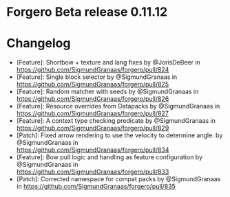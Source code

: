 # Forgero Beta release 0.11.12

# Changelog

* [Feature]: Shortbow + texture and lang fixes by @JorisDeBeer in https://github.com/SigmundGranaas/forgero/pull/824
* [Feature]: Single block selector by @SigmundGranaas in https://github.com/SigmundGranaas/forgero/pull/825
* [Feature]: Random matcher with seeds by @SigmundGranaas in https://github.com/SigmundGranaas/forgero/pull/826
* [Feature]: Resource overrides from Datapacks by @SigmundGranaas in https://github.com/SigmundGranaas/forgero/pull/827
* [Feature]: A context type checking predicate by @SigmundGranaas in https://github.com/SigmundGranaas/forgero/pull/829
* [Patch]: Fixed arrow rendering to use the velocity to determine angle. by @SigmundGranaas
  in https://github.com/SigmundGranaas/forgero/pull/834
* [Feature]: Bow pull logic and handling as feature configuration by @SigmundGranaas
  in https://github.com/SigmundGranaas/forgero/pull/833
* [Patch]: Corrected namespace for compat packs by @SigmundGranaas in https://github.com/SigmundGranaas/forgero/pull/835
